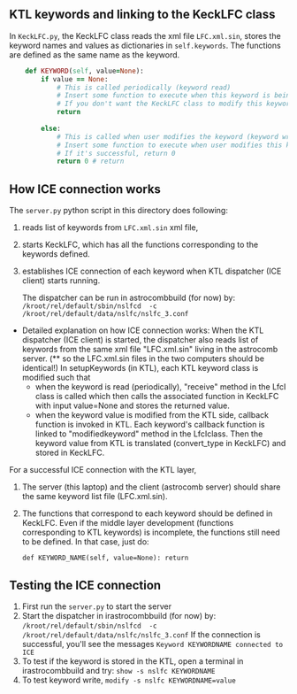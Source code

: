 ## KTL keywords and linking to the KeckLFC class

In `KeckLFC.py`, the KeckLFC class reads the xml file `LFC.xml.sin`, stores the keyword names and values as dictionaries in `self.keywords`.
The functions are defined as the same name as the keyword.

``` ruby
    def KEYWORD(self, value=None):
        if value == None: 
            # This is called periodically (keyword read)
            # Insert some function to execute when this keyword is being read and return the value
            # If you don't want the KeckLFC class to modify this keyword (such as ICESTA, the keyword showing the status of the ICE connection), no need to return a value               
            return 
        
        else:
            # This is called when user modifies the keyword (keyword write)
            # Insert some function to execute when user modifies this keyword
            # If it's successful, return 0
            return 0 # return 
```


## How ICE connection works

The `server.py` python script in this directory does following:

1. reads list of keywords from `LFC.xml.sin` xml file,
2. starts KeckLFC, which has all the functions corresponding to the keywords defined.
3. establishes ICE connection of each keyword when KTL dispatcher (ICE client) starts running.
   
   The dispatcher can be run in astrocombbuild (for now) by:
   `/kroot/rel/default/sbin/nslfcd  -c /kroot/rel/default/data/nslfc/nslfc_3.conf`

* Detailed explanation on how ICE connection works:
When the KTL dispatcher (ICE client) is started, the dispatcher also reads list of keywords from the same xml file "LFC.xml.sin" living in the astrocomb server.
(** so the LFC.xml.sin files in the two computers should be identical!)
In setupKeywords (in KTL), each KTL keyword class is modified such that
    - when the keyword is read (periodically), "receive" method in the LfcI class is called which then calls the associated function in KeckLFC with input value=None and stores the returned value.
    - when the keyword value is modified from the KTL side, callback function is invoked in KTL. Each keyword's callback function is linked to "modifiedkeyword" method in the LfcIclass. Then the keyword value from KTL is translated (convert_type in KeckLFC) and stored in KeckLFC.


For a successful ICE connection with the KTL layer,
1. The server (this laptop) and the client (astrocomb server) should share the same keyword list file (LFC.xml.sin).
2. The functions that correspond to each keyword should be defined in KeckLFC. Even if the middle layer development (functions corresponding to KTL keywords) is incomplete, the functions still need to be defined. In that case, just do:
    
     `def KEYWORD_NAME(self, value=None): return`

## Testing the ICE connection

1. First run the `server.py` to start the server
2. Start the dispatcher in irastrocombbuild (for now) by:
   `/kroot/rel/default/sbin/nslfcd  -c /kroot/rel/default/data/nslfc/nslfc_3.conf`
   If the connection is successful, you'll see the messages
   ```Keyword KEYWORDNAME connected to ICE```
3. To test if the keyword is stored in the KTL, open a terminal in irastrocombbuild and try:
    ```show -s nslfc KEYWORDNAME```
4. To test keyword write,
    ```modify -s nslfc KEYWORDNAME=value```


